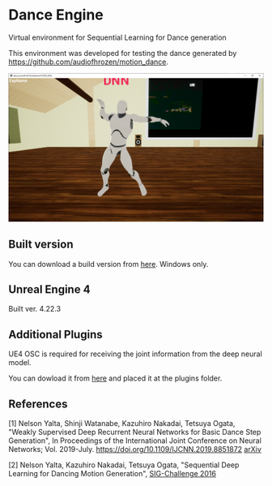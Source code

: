 # Dance Engine

Virtual environment for Sequential Learning for Dance generation

This environment was developed for testing the dance generated by <https://github.com/audiofhrozen/motion_dance>.

![Screenshot](images/screen.png?raw=true "UE4 screen")

## Built version

You can download a build version from [here](https://1drv.ms/u/s!AliZ3I0uDW8HgcgK6nYMv8GRQKrihQ?e=SmuTzA).
Windows only.

## Unreal Engine 4

Built ver. 4.22.3

## Additional Plugins

UE4 OSC is required for receiving the joint information from the deep neural model.

You can dowload it from [here](https://github.com/monsieurgustav/UE4-OSC) and placed it at the plugins folder.

## References

[1] Nelson Yalta, Shinji Watanabe, Kazuhiro Nakadai, Tetsuya Ogata, "Weakly Supervised Deep Recurrent Neural Networks for Basic Dance Step Generation",  In Proceedings of the International Joint Conference on Neural Networks; Vol. 2019-July. <https://doi.org/10.1109/IJCNN.2019.8851872> [arXiv](https://arxiv.org/abs/1807.01126)

[2] Nelson Yalta, Kazuhiro Nakadai, Tetsuya Ogata, "Sequential Deep Learning for Dancing Motion Generation", [SIG-Challenge 2016](http://www.osaka-kyoiku.ac.jp/~challeng/SIG-Challenge-046/SIG-Challenge-046-08.pdf)
